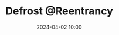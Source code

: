 ---
title: Defrost @Reentrancy
categories: Attack_Events_Analysis
tags:
  - Reentrancy
date: 2024-04-02 10:00
---